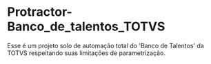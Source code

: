 # Protractor-Banco_de_talentos_TOTVS
 Esse é um projeto solo de automação total do 'Banco de Talentos' da TOTVS respeitando suas limitações de parametrização.
